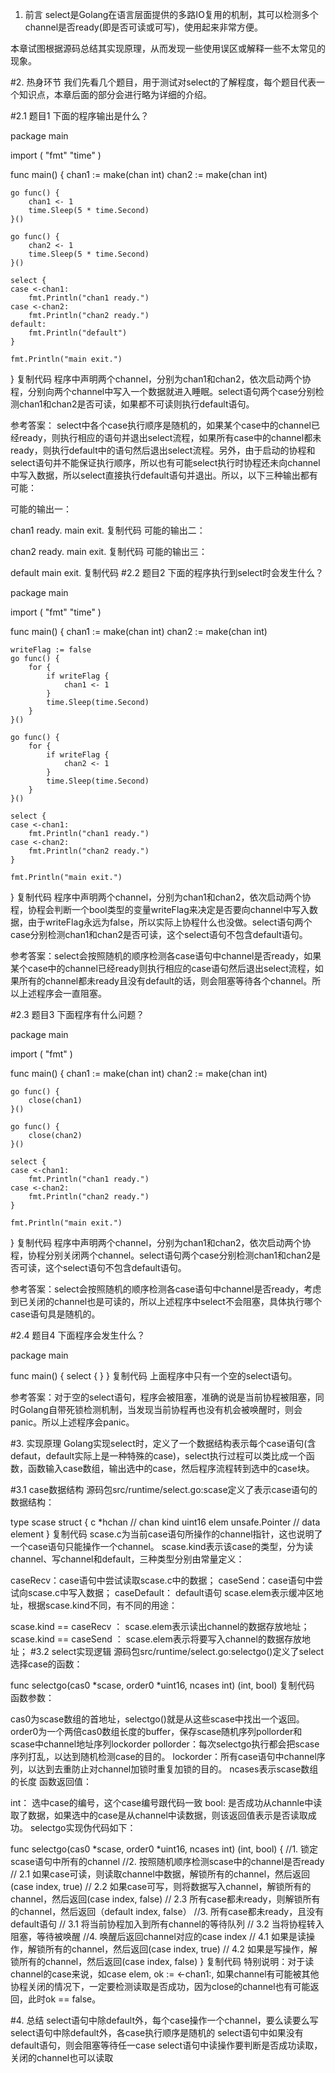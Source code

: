 1. 前言
select是Golang在语言层面提供的多路IO复用的机制，其可以检测多个channel是否ready(即是否可读或可写)，使用起来非常方便。

本章试图根据源码总结其实现原理，从而发现一些使用误区或解释一些不太常见的现象。

#2. 热身环节
我们先看几个题目，用于测试对select的了解程度，每个题目代表一个知识点，本章后面的部分会进行略为详细的介绍。

#2.1 题目1
下面的程序输出是什么？

package main

import (
    "fmt"
    "time"
)

func main() {
    chan1 := make(chan int)
    chan2 := make(chan int)

    go func() {
        chan1 <- 1
        time.Sleep(5 * time.Second)
    }()

    go func() {
        chan2 <- 1
        time.Sleep(5 * time.Second)
    }()

    select {
    case <-chan1:
        fmt.Println("chan1 ready.")
    case <-chan2:
        fmt.Println("chan2 ready.")
    default:
        fmt.Println("default")
    }

    fmt.Println("main exit.")
}
复制代码
程序中声明两个channel，分别为chan1和chan2，依次启动两个协程，分别向两个channel中写入一个数据就进入睡眠。select语句两个case分别检测chan1和chan2是否可读，如果都不可读则执行default语句。

参考答案： select中各个case执行顺序是随机的，如果某个case中的channel已经ready，则执行相应的语句并退出select流程，如果所有case中的channel都未ready，则执行default中的语句然后退出select流程。另外，由于启动的协程和select语句并不能保证执行顺序，所以也有可能select执行时协程还未向channel中写入数据，所以select直接执行default语句并退出。所以，以下三种输出都有可能：

可能的输出一：

chan1 ready.
main exit.
复制代码
可能的输出二：

chan2 ready.
main exit.
复制代码
可能的输出三：

default
main exit.
复制代码
#2.2 题目2
下面的程序执行到select时会发生什么？

package main

import (
    "fmt"
    "time"
)

func main() {
    chan1 := make(chan int)
    chan2 := make(chan int)

    writeFlag := false
    go func() {
        for {
            if writeFlag {
                chan1 <- 1
            }
            time.Sleep(time.Second)
        }
    }()

    go func() {
        for {
            if writeFlag {
                chan2 <- 1
            }
            time.Sleep(time.Second)
        }
    }()

    select {
    case <-chan1:
        fmt.Println("chan1 ready.")
    case <-chan2:
        fmt.Println("chan2 ready.")
    }

    fmt.Println("main exit.")
}
复制代码
程序中声明两个channel，分别为chan1和chan2，依次启动两个协程，协程会判断一个bool类型的变量writeFlag来决定是否要向channel中写入数据，由于writeFlag永远为false，所以实际上协程什么也没做。select语句两个case分别检测chan1和chan2是否可读，这个select语句不包含default语句。

参考答案：select会按照随机的顺序检测各case语句中channel是否ready，如果某个case中的channel已经ready则执行相应的case语句然后退出select流程，如果所有的channel都未ready且没有default的话，则会阻塞等待各个channel。所以上述程序会一直阻塞。

#2.3 题目3
下面程序有什么问题？

package main

import (
    "fmt"
)

func main() {
    chan1 := make(chan int)
    chan2 := make(chan int)

    go func() {
        close(chan1)
    }()

    go func() {
        close(chan2)
    }()

    select {
    case <-chan1:
        fmt.Println("chan1 ready.")
    case <-chan2:
        fmt.Println("chan2 ready.")
    }

    fmt.Println("main exit.")
}
复制代码
程序中声明两个channel，分别为chan1和chan2，依次启动两个协程，协程分别关闭两个channel。select语句两个case分别检测chan1和chan2是否可读，这个select语句不包含default语句。

参考答案：select会按照随机的顺序检测各case语句中channel是否ready，考虑到已关闭的channel也是可读的，所以上述程序中select不会阻塞，具体执行哪个case语句具是随机的。

#2.4 题目4
下面程序会发生什么？

package main

func main() {
    select {
    }
}
复制代码
上面程序中只有一个空的select语句。

参考答案：对于空的select语句，程序会被阻塞，准确的说是当前协程被阻塞，同时Golang自带死锁检测机制，当发现当前协程再也没有机会被唤醒时，则会panic。所以上述程序会panic。

#3. 实现原理
Golang实现select时，定义了一个数据结构表示每个case语句(含defaut，default实际上是一种特殊的case)，select执行过程可以类比成一个函数，函数输入case数组，输出选中的case，然后程序流程转到选中的case块。

#3.1 case数据结构
源码包src/runtime/select.go:scase定义了表示case语句的数据结构：

type scase struct {
    c           *hchan         // chan
    kind        uint16
    elem        unsafe.Pointer // data element
}
复制代码
scase.c为当前case语句所操作的channel指针，这也说明了一个case语句只能操作一个channel。 scase.kind表示该case的类型，分为读channel、写channel和default，三种类型分别由常量定义：

caseRecv：case语句中尝试读取scase.c中的数据；
caseSend：case语句中尝试向scase.c中写入数据；
caseDefault： default语句
scase.elem表示缓冲区地址，根据scase.kind不同，有不同的用途：

scase.kind == caseRecv ： scase.elem表示读出channel的数据存放地址；
scase.kind == caseSend ： scase.elem表示将要写入channel的数据存放地址；
#3.2 select实现逻辑
源码包src/runtime/select.go:selectgo()定义了select选择case的函数：

func selectgo(cas0 *scase, order0 *uint16, ncases int) (int, bool)
复制代码
函数参数：

cas0为scase数组的首地址，selectgo()就是从这些scase中找出一个返回。
order0为一个两倍cas0数组长度的buffer，保存scase随机序列pollorder和scase中channel地址序列lockorder
pollorder：每次selectgo执行都会把scase序列打乱，以达到随机检测case的目的。
lockorder：所有case语句中channel序列，以达到去重防止对channel加锁时重复加锁的目的。
ncases表示scase数组的长度
函数返回值：

int： 选中case的编号，这个case编号跟代码一致
bool: 是否成功从channle中读取了数据，如果选中的case是从channel中读数据，则该返回值表示是否读取成功。
selectgo实现伪代码如下：

func selectgo(cas0 *scase, order0 *uint16, ncases int) (int, bool) {
    //1. 锁定scase语句中所有的channel
    //2. 按照随机顺序检测scase中的channel是否ready
    //   2.1 如果case可读，则读取channel中数据，解锁所有的channel，然后返回(case index, true)
    //   2.2 如果case可写，则将数据写入channel，解锁所有的channel，然后返回(case index, false)
    //   2.3 所有case都未ready，则解锁所有的channel，然后返回（default index, false）
    //3. 所有case都未ready，且没有default语句
    //   3.1 将当前协程加入到所有channel的等待队列
    //   3.2 当将协程转入阻塞，等待被唤醒
    //4. 唤醒后返回channel对应的case index
    //   4.1 如果是读操作，解锁所有的channel，然后返回(case index, true)
    //   4.2 如果是写操作，解锁所有的channel，然后返回(case index, false)
}
复制代码
特别说明：对于读channel的case来说，如case elem, ok := <-chan1:, 如果channel有可能被其他协程关闭的情况下，一定要检测读取是否成功，因为close的channel也有可能返回，此时ok == false。

#4. 总结
select语句中除default外，每个case操作一个channel，要么读要么写
select语句中除default外，各case执行顺序是随机的
select语句中如果没有default语句，则会阻塞等待任一case
select语句中读操作要判断是否成功读取，关闭的channel也可以读取